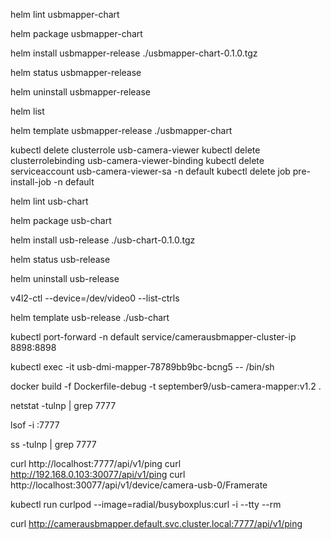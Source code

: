 


helm lint usbmapper-chart

helm package usbmapper-chart


helm install usbmapper-release ./usbmapper-chart-0.1.0.tgz


helm status usbmapper-release


helm uninstall usbmapper-release


helm list


helm template usbmapper-release ./usbmapper-chart


kubectl delete clusterrole usb-camera-viewer
kubectl delete clusterrolebinding usb-camera-viewer-binding
kubectl delete serviceaccount usb-camera-viewer-sa -n default
kubectl delete job pre-install-job -n default


helm lint usb-chart


helm package usb-chart


helm install usb-release ./usb-chart-0.1.0.tgz


helm status usb-release


helm uninstall usb-release


v4l2-ctl --device=/dev/video0 --list-ctrls

helm template usb-release ./usb-chart

kubectl port-forward -n default service/camerausbmapper-cluster-ip 8898:8898

kubectl exec -it usb-dmi-mapper-78789bb9bc-bcng5 -- /bin/sh

docker build -f Dockerfile-debug -t september9/usb-camera-mapper:v1.2 .

netstat -tulnp | grep 7777

lsof -i :7777

ss -tulnp | grep 7777

curl http://localhost:7777/api/v1/ping
curl http://192.168.0.103:30077/api/v1/ping
curl http://localhost:30077/api/v1/device/camera-usb-0/Framerate


kubectl run curlpod --image=radial/busyboxplus:curl -i --tty --rm

curl http://camerausbmapper.default.svc.cluster.local:7777/api/v1/ping

